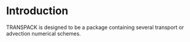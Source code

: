 # Introduction

TRANSPACK is designed to be a package containing several transport or advection numerical schemes.
